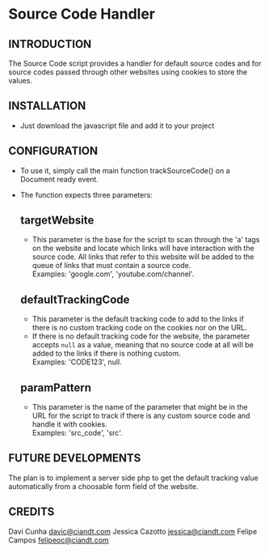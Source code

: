 # Source Code Handler

INTRODUCTION
------------

The Source Code script provides a handler for default source codes and for
source codes passed through other websites using cookies to store the values.


INSTALLATION
------------

 * Just download the javascript file and add it to your project


CONFIGURATION
-------------

 * To use it, simply call the main function trackSourceCode() on a Document ready
 event.
 * The function expects three parameters:
   ## targetWebsite
     - This parameter is the base for the script to scan through the 'a' tags on
     the website and locate which links will have interaction with the source
     code. All links that refer to this website will be added to the queue of
     links that must contain a source code.  
       Examples: 'google.com', 'youtube.com/channel'.

   ## defaultTrackingCode
     - This parameter is the default tracking code to add to the links if there is
     no custom tracking code on the cookies nor on the URL.
     * If there is no default tracking code for the website, the parameter
     accepts `null` as a value, meaning that no source code at all will be added
     to the links if there is nothing custom.  
       Examples: 'CODE123', null.

   ## paramPattern
     - This parameter is the name of the parameter that might be in the URL for
     the script to track if there is any custom source code and handle it with
     cookies.  
       Examples: 'src_code', 'src'.


FUTURE DEVELOPMENTS
-------------------

The plan is to implement a server side php to get the default tracking value
automatically from a choosable form field of the website.


CREDITS
---------------------------

Davi Cunha <davic@ciandt.com>
Jessica Cazotto <jessica@ciandt.com>
Felipe Campos <felipeoc@ciandt.com>
